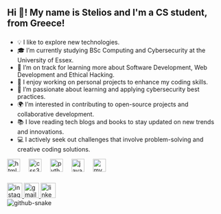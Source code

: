<h2 align="left">Hi 👋! My name is Stelios and I'm a CS student, from Greece!</h2>

###

<ul>
  <li>💡 I like to explore new technologies.</li>
  <li>🎓 I’m currently studying BSc Computing and Cybersecurity at the University of Essex.</li>
  <li>🌱 I’m on track for learning more about Software Development, Web Development and Ethical Hacking.</li>
  <li>🚀 I enjoy working on personal projects to enhance my coding skills.</li>
  <li>🧠 I’m passionate about learning and applying cybersecurity best practices.</li>
  <li>🌍 I’m interested in contributing to open-source projects and collaborative development.</li>
  <li>📚 I love reading tech blogs and books to stay updated on new trends and innovations.</li>
  <li>💻 I actively seek out challenges that involve problem-solving and creative coding solutions.</li>
</ul>


<div align="left">
  <img src="https://cdn.jsdelivr.net/gh/devicons/devicon/icons/html5/html5-original.svg" height="30" alt="html5 logo"  />
  <img width="12" />
  <img src="https://cdn.jsdelivr.net/gh/devicons/devicon/icons/css3/css3-original.svg" height="30" alt="css3 logo"  />
  <img width="12" />
  <img src="https://cdn.jsdelivr.net/gh/devicons/devicon/icons/python/python-original.svg" height="30" alt="python logo"  />
  <img width="12" />
  <img src="https://cdn.jsdelivr.net/gh/devicons/devicon/icons/java/java-original.svg" height="30" alt="java logo"  />
  <img width="12" />
  <img src="https://cdn.jsdelivr.net/gh/devicons/devicon/icons/mysql/mysql-original.svg" height="30" alt="mysql logo"  />
</div>

###

<div align="left">
  <a href="https://instagram.com/miskssstel06/" target="_blank">
    <img src="https://img.shields.io/static/v1?message=Instagram&logo=instagram&label=&color=E4405F&logoColor=white&labelColor=&style=for-the-badge" height="35" alt="instagram logo"  />
  </a>
  <a href="msksteliosgr@gmail.com" target="_blank">
    <img src="https://img.shields.io/static/v1?message=Gmail&logo=gmail&label=&color=D14836&logoColor=white&labelColor=&style=for-the-badge" height="35" alt="gmail logo"  />
  </a>
  <a href="https://www.linkedin.com/in/mskstelios/" target="_blank">
    <img src="https://img.shields.io/static/v1?message=LinkedIn&logo=linkedin&label=&color=0077B5&logoColor=white&labelColor=&style=for-the-badge" height="35" alt="linkedin logo"  />
  </a>
</div>

<picture>
  <source media="(prefers-color-scheme: dark)" srcset="https://github.com/mskstelios/mskstelios/blob/output/github-snake-dark.svg" />
  <source media="(prefers-color-scheme: light)" srcset="https://github.com/mskstelios/mskstelios/blob/output/github-snake.svg" />
  <img alt="github-snake" src="https://raw.githubusercontent.com/tobiasmeyhoefer/tobiasmeyhoefer/output/github-snake.svg" />
</picture>

###
